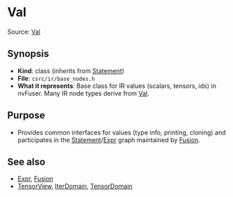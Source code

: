 # Val

Source: [Val](../../csrc/ir/base_nodes.h#L224)

## Synopsis
- **Kind**: class (inherits from [Statement](../../csrc/ir/base_nodes.h#L96))
- **File**: `csrc/ir/base_nodes.h`
- **What it represents**: Base class for IR values (scalars, tensors, ids) in nvFuser. Many IR node types derive from [Val](../../csrc/ir/base_nodes.h#L224).

## Purpose
- Provides common interfaces for values (type info, printing, cloning) and participates in the [Statement](../../csrc/ir/base_nodes.h#L96)/[Expr](../../csrc/ir/base_nodes.h#L505) graph maintained by [Fusion](../../csrc/fusion.h#L134).

## See also
- [Expr](../../csrc/ir/base_nodes.h#L505), [Fusion](../../csrc/fusion.h#L134)
- [TensorView](../../csrc/ir/interface_nodes.h#L383), [IterDomain](../../csrc/ir/internal_base_nodes.h#L83), [TensorDomain](../../csrc/ir/internal_base_nodes.h#L415)
